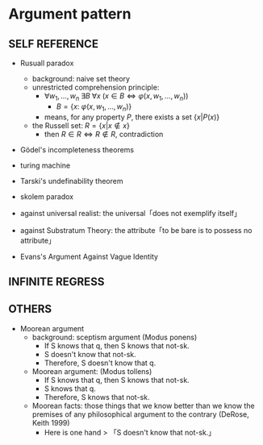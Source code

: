 # Argument pattern
## SELF REFERENCE

- Rusuall paradox
  - background: naive set theory
  - unrestricted comprehension principle: 
    - $\forall w_1, \dots, w_n \; \exists B \; \forall x \; (x \in B \iff \varphi(x, w_1, \dots, w_n))$
      - $B=\{x:\ \varphi (x, w_1, \dots, w_n)\}$
    - means, for any property $P$, there exists a set $\{x | P(x)\}$
  - the Russell set: $R = \{x | x\notin x\}$ 
    - then $R\in R \iff R\notin R$, contradiction
- Gödel's incompleteness theorems
- turing machine
- Tarski's undefinability theorem

- skolem paradox

- against universal realist: the universal「does not exemplify itself」

- against Substratum Theory: the attribute「to be bare is to possess no attribute」

- Evans's Argument Against Vague Identity


## INFINITE REGRESS

## OTHERS
- Moorean argument
  - background: sceptism argument (Modus ponens)
    - If S knows that q, then S knows that not-sk.
    - S doesn't know that not-sk.
    - Therefore, S doesn't know that q.
  - Moorean argument: (Modus tollens)
    - If S knows that q, then S knows that not-sk.
    - S knows that q.
    - Therefore, S knows that not-sk.
  - Moorean facts: those things that we know better than we know the premises of any philosophical argument to the contrary (DeRose, Keith 1999)
    - Here is one hand > 「S doesn't know that not-sk.」